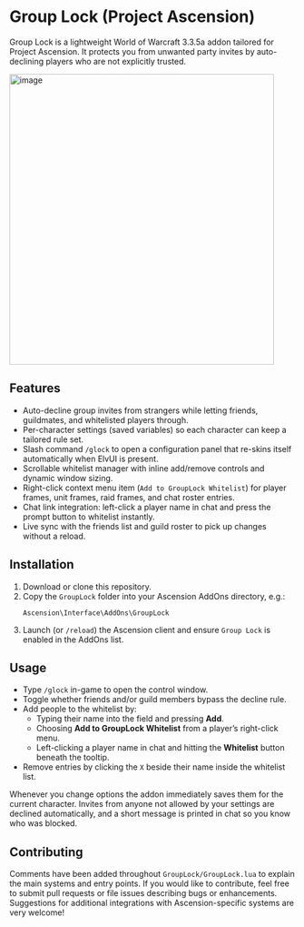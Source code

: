 # Group Lock (Project Ascension)

Group Lock is a lightweight World of Warcraft 3.3.5a addon tailored for Project Ascension. It protects you from unwanted party invites by auto-declining players who are not explicitly trusted.

<img width="466" height="511" alt="image" src="https://github.com/user-attachments/assets/e7db5d87-d5d9-4c42-8f90-1f8266f57f05" />


## Features
- Auto-decline group invites from strangers while letting friends, guildmates, and whitelisted players through.
- Per-character settings (saved variables) so each character can keep a tailored rule set.
- Slash command `/glock` to open a configuration panel that re-skins itself automatically when ElvUI is present.
- Scrollable whitelist manager with inline add/remove controls and dynamic window sizing.
- Right-click context menu item (`Add to GroupLock Whitelist`) for player frames, unit frames, raid frames, and chat roster entries.
- Chat link integration: left-click a player name in chat and press the prompt button to whitelist instantly.
- Live sync with the friends list and guild roster to pick up changes without a reload.

## Installation
1. Download or clone this repository.
2. Copy the `GroupLock` folder into your Ascension AddOns directory, e.g.:
   ```
   Ascension\Interface\AddOns\GroupLock
   ```
3. Launch (or `/reload`) the Ascension client and ensure `Group Lock` is enabled in the AddOns list.

## Usage
- Type `/glock` in-game to open the control window.
- Toggle whether friends and/or guild members bypass the decline rule.
- Add people to the whitelist by:
  - Typing their name into the field and pressing **Add**.
  - Choosing **Add to GroupLock Whitelist** from a player’s right-click menu.
  - Left-clicking a player name in chat and hitting the **Whitelist** button beneath the tooltip.
- Remove entries by clicking the `X` beside their name inside the whitelist list.

Whenever you change options the addon immediately saves them for the current character. Invites from anyone not allowed by your settings are declined automatically, and a short message is printed in chat so you know who was blocked.

## Contributing
Comments have been added throughout `GroupLock/GroupLock.lua` to explain the main systems and entry points. If you would like to contribute, feel free to submit pull requests or file issues describing bugs or enhancements. Suggestions for additional integrations with Ascension-specific systems are very welcome!
